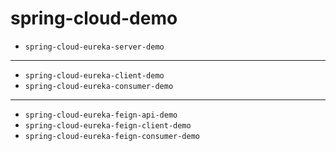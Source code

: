 # spring-cloud-demo

* `spring-cloud-eureka-server-demo`
***
* `spring-cloud-eureka-client-demo`
* `spring-cloud-eureka-consumer-demo`
***
* `spring-cloud-eureka-feign-api-demo`
* `spring-cloud-eureka-feign-client-demo`
* `spring-cloud-eureka-feign-consumer-demo`